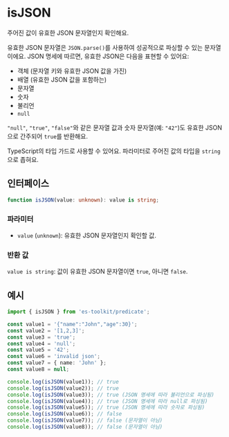 # isJSON

주어진 값이 유효한 JSON 문자열인지 확인해요.

유효한 JSON 문자열은 `JSON.parse()`를 사용하여 성공적으로 파싱할 수 있는 문자열이에요. JSON 명세에 따르면, 유효한 JSON은 다음을 표현할 수 있어요:

- 객체 (문자열 키와 유효한 JSON 값을 가진)
- 배열 (유효한 JSON 값을 포함하는)
- 문자열
- 숫자
- 불리언
- `null`

`"null"`, `"true"`, `"false"`와 같은 문자열 값과 숫자 문자열(예: `"42"`)도 유효한 JSON으로 간주되어 `true`를 반환해요.

TypeScript의 타입 가드로 사용할 수 있어요. 파라미터로 주어진 값의 타입을 `string`으로 좁혀요.

## 인터페이스

```typescript
function isJSON(value: unknown): value is string;
```

### 파라미터

- `value` (`unknown`): 유효한 JSON 문자열인지 확인할 값.

### 반환 값

`value is string`: 값이 유효한 JSON 문자열이면 `true`, 아니면 `false`.

## 예시

```typescript
import { isJSON } from 'es-toolkit/predicate';

const value1 = '{"name":"John","age":30}';
const value2 = '[1,2,3]';
const value3 = 'true';
const value4 = 'null';
const value5 = '42';
const value6 = 'invalid json';
const value7 = { name: 'John' };
const value8 = null;

console.log(isJSON(value1)); // true
console.log(isJSON(value2)); // true
console.log(isJSON(value3)); // true (JSON 명세에 따라 불리언으로 파싱됨)
console.log(isJSON(value4)); // true (JSON 명세에 따라 null로 파싱됨)
console.log(isJSON(value5)); // true (JSON 명세에 따라 숫자로 파싱됨)
console.log(isJSON(value6)); // false
console.log(isJSON(value7)); // false (문자열이 아님)
console.log(isJSON(value8)); // false (문자열이 아님)
```
